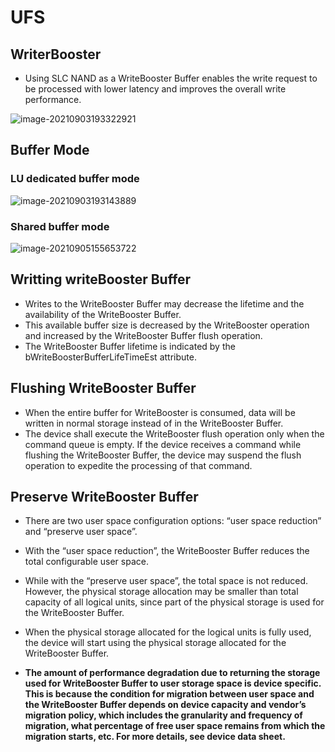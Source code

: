 # UFS 

## WriterBooster

+ Using SLC NAND as a WriteBooster Buffer enables the write request to be processed with lower latency and improves the overall write performance. 

![image-20210903193322921](C:\Users\lee\AppData\Roaming\Typora\typora-user-images\image-20210903193322921.png)

## Buffer Mode

### LU dedicated buffer mode

![image-20210903193143889](C:\Users\lee\AppData\Roaming\Typora\typora-user-images\image-20210903193143889.png)

### Shared buffer mode

<img src="C:\Users\lee\AppData\Roaming\Typora\typora-user-images\image-20210905155653722.png" alt="image-20210905155653722"  />

## Writting  writeBooster Buffer

+  Writes to the WriteBooster Buffer may decrease the lifetime and the availability of the WriteBooster Buffer.
+  This available buffer size is decreased by the WriteBooster operation and increased by the WriteBooster Buffer flush operation. 
+ The WriteBooster Buffer lifetime is indicated by the bWriteBoosterBufferLifeTimeEst attribute. 

## Flushing WriteBooster Buffer

+ When the entire buffer for WriteBooster is consumed, data will be written in normal storage instead of in the WriteBooster Buffer.
+ The device shall execute the WriteBooster flush operation only when the command queue is empty. If the device receives a command while flushing the WriteBooster Buffer, the device may suspend the flush operation to expedite the processing of that command. 

## Preserve WriteBooster Buffer

+ There are two user space configuration options: “user space reduction” and “preserve user space”. 
+ With the “user space reduction”, the WriteBooster Buffer reduces the total configurable user space. 
+ While with the “preserve user space”, the total space is not reduced. However, the physical storage allocation may be smaller than total capacity of all logical units, since part of the physical storage is used for the WriteBooster Buffer. 
+ When the physical storage allocated for the logical units is fully used, the device will start using the physical storage allocated for the WriteBooster Buffer. 

+ **The amount of performance degradation due to returning the storage used for WriteBooster Buffer to user storage space is device specific. This is because the condition for migration between user space and the WriteBooster Buffer depends on device capacity and vendor’s migration policy, which includes the granularity and frequency of migration, what percentage of free user space remains from which the migration starts, etc. For more details, see device data sheet.**

